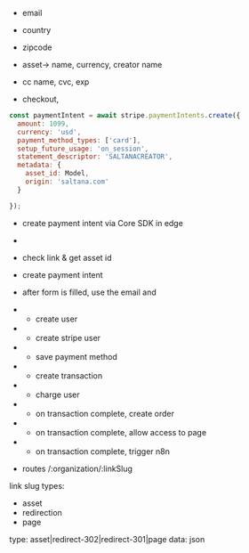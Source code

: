 
- email
- country
- zipcode
- asset-> name, currency, creator name
- cc name, cvc, exp

- checkout,

```js
const paymentIntent = await stripe.paymentIntents.create({
  amount: 1099,
  currency: 'usd',
  payment_method_types: ['card'],
  setup_future_usage: 'on_session',
  statement_descriptor: 'SALTANACREATOR',
  metadata: {
    asset_id: Model,
    origin: 'saltana.com'
  }

});
```

- create payment intent via Core SDK in edge
-

- check link & get asset id
- create payment intent
- after form is filled, use the email and
- - create user
- - create stripe user
- - save payment method
- - create transaction
- - charge user
- - on transaction complete, create order
- - on transaction complete, allow access to page
- - on transaction complete, trigger n8n



- routes
/:organization/:linkSlug


link slug types:
- asset
- redirection
- page


type: asset|redirect-302|redirect-301|page
data: json
